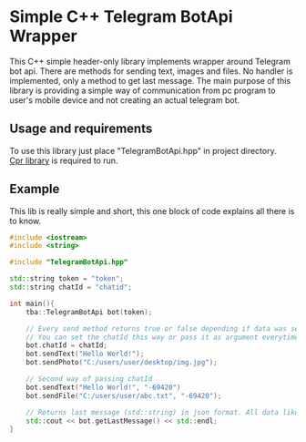 # Simple C++ Telegram BotApi Wrapper
This C++ simple header-only library implements wrapper around Telegram bot api. There are methods for sending text, images and files. No handler is implemented, only a method to get last message. The main purpose of this library is providing a simple way of communication from pc program to user's mobile device and not creating an actual telegram bot.

## Usage and requirements
To use this library just place "TelegramBotApi.hpp" in project directory. <br> [Cpr library](https://github.com/libcpr/cpr)  is required to run.

## Example
This lib is really simple and short, this one block of code explains all there is to know.
```cpp
#include <iostream>
#include <string>

#include "TelegramBotApi.hpp"

std::string token = "token";
std::string chatId = "chatid";

int main(){
	tba::TelegramBotApi bot(token);

    // Every send method returns true or false depending if data was sent sucessfully
    // You can set the chatId this way or pass it as argument everytime you send data
	bot.chatId = chatId;  
	bot.sendText("Hello World!");
    bot.sendPhoto("C:/users/user/desktop/img.jpg");

    // Second way of passing chatId
    bot.sendText("Hello World!", "-69420")
    bot.sendFile("C:/users/user/abc.txt", "-69420");

    // Returns last message (std::string) in json format. All data like chat_id or date included
	std::cout << bot.getLastMessage() << std::endl;
}

```